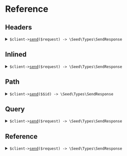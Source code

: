 # Reference
## Headers
<details><summary><code>$client-><a href="/Seed/Headers/HeadersClient.php">send</a>($request) -> \Seed\Types\SendResponse</code></summary>
<dl>
<dd>

#### 🔌 Usage

<dl>
<dd>

<dl>
<dd>

```php
$client->headers->send(
    $request,
);
```
</dd>
</dl>
</dd>
</dl>

#### ⚙️ Parameters

<dl>
<dd>

<dl>
<dd>

**$request:** `\Seed\Headers\Requests\SendLiteralsInHeadersRequest` 
    
</dd>
</dl>
</dd>
</dl>


</dd>
</dl>
</details>

## Inlined
<details><summary><code>$client-><a href="/Seed/Inlined/InlinedClient.php">send</a>($request) -> \Seed\Types\SendResponse</code></summary>
<dl>
<dd>

#### 🔌 Usage

<dl>
<dd>

<dl>
<dd>

```php
$client->inlined->send(
    $request,
);
```
</dd>
</dl>
</dd>
</dl>

#### ⚙️ Parameters

<dl>
<dd>

<dl>
<dd>

**$request:** `\Seed\Inlined\Requests\SendLiteralsInlinedRequest` 
    
</dd>
</dl>
</dd>
</dl>


</dd>
</dl>
</details>

## Path
<details><summary><code>$client-><a href="/Seed/Path/PathClient.php">send</a>($$id) -> \Seed\Types\SendResponse</code></summary>
<dl>
<dd>

#### 🔌 Usage

<dl>
<dd>

<dl>
<dd>

```php
$client->path->send(
    id: $id,
);
```
</dd>
</dl>
</dd>
</dl>

#### ⚙️ Parameters

<dl>
<dd>

<dl>
<dd>

**$id:** `literal` 
    
</dd>
</dl>
</dd>
</dl>


</dd>
</dl>
</details>

## Query
<details><summary><code>$client-><a href="/Seed/Query/QueryClient.php">send</a>($request) -> \Seed\Types\SendResponse</code></summary>
<dl>
<dd>

#### 🔌 Usage

<dl>
<dd>

<dl>
<dd>

```php
$client->query->send(
    $request,
);
```
</dd>
</dl>
</dd>
</dl>

#### ⚙️ Parameters

<dl>
<dd>

<dl>
<dd>

**$request:** `\Seed\Query\Requests\SendLiteralsInQueryRequest` 
    
</dd>
</dl>
</dd>
</dl>


</dd>
</dl>
</details>

## Reference
<details><summary><code>$client-><a href="/Seed/Reference/ReferenceClient.php">send</a>($request) -> \Seed\Types\SendResponse</code></summary>
<dl>
<dd>

#### 🔌 Usage

<dl>
<dd>

<dl>
<dd>

```php
$client->reference->send(
    $request,
);
```
</dd>
</dl>
</dd>
</dl>

#### ⚙️ Parameters

<dl>
<dd>

<dl>
<dd>

**$request:** `\Seed\Reference\Types\SendRequest` 
    
</dd>
</dl>
</dd>
</dl>


</dd>
</dl>
</details>
